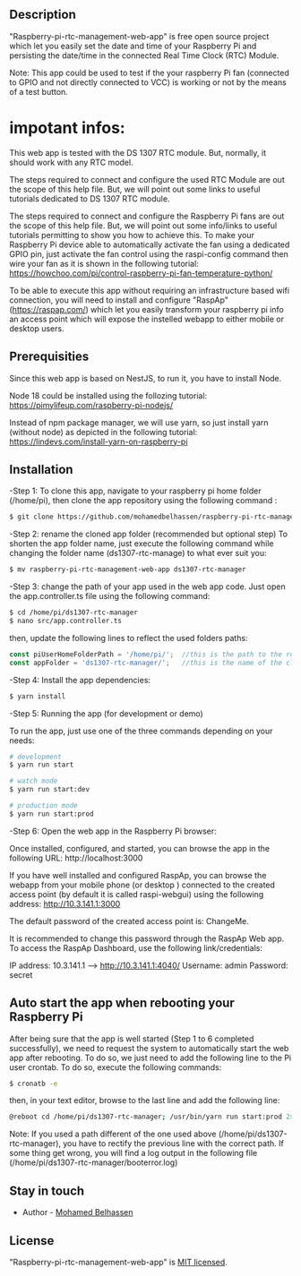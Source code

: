 ## Description

"Raspberry-pi-rtc-management-web-app" is free open source project which let you easily set the date and time of your Raspberry Pi and persisting the date/time in the connected Real Time Clock (RTC) Module.

Note: This app could be used to test if the your raspberry Pi fan (connected to GPIO and not directly connected to VCC) is working or not by the means of a test button.

# impotant infos:

This web app is tested with the  DS 1307 RTC module. But, normally, it should work with any RTC model. 

The steps required to connect and configure the used RTC Module are out the scope of this help file. But, we will point out some links to useful tutorials dedicated to DS 1307 RTC module.

The steps required to connect and configure the Raspberry Pi fans are out the scope of this help file. 
But, we will point out some info/links to useful tutorials permitting to show you how to achieve this.
To make your Raspberry Pi device able to automatically activate the fan using a dedicated GPIO pin, just activate the fan control using the raspi-config command then wire your fan as it is shown in the following tutorial:
https://howchoo.com/pi/control-raspberry-pi-fan-temperature-python/ 

To be able to execute this app without requiring an infrastructure based wifi connection, you will need to install and configure "RaspAp" (https://raspap.com/) which let you easily transform your raspberry pi info an access point which will expose the instelled webapp to either mobile or desktop users.

## Prerequisities

Since this web app is based on NestJS, to run it, you have to install Node. 

Node 18 could be installed using the follozing tutorial:
https://pimylifeup.com/raspberry-pi-nodejs/

Instead of npm package manager, we will use yarn, so just install yarn (without node) as depicted in the following tutorial:
https://lindevs.com/install-yarn-on-raspberry-pi

## Installation

-Step 1: To clone this app, navigate to your raspberry pi home folder (/home/pi), then clone the app repository using the following command :

```bash
$ git clone https://github.com/mohamedbelhassen/raspberry-pi-rtc-management-web-app.git
```

-Step 2: rename the cloned app folder (recommended but optional step)
To shorten the app folder name, just execute the following command while changing the folder name (ds1307-rtc-manage) to what ever suit you:
 
```bash
$ mv raspberry-pi-rtc-management-web-app ds1307-rtc-manager
```

-Step 3: change the path of your app used in the web app code. Just open the app.controller.ts file using the following command:

```bash
$ cd /home/pi/ds1307-rtc-manager
$ nano src/app.controller.ts
```
then, update the following lines to reflect the used folders paths:
```js
const piUserHomeFolderPath = '/home/pi/';  //this is the path to the root folder in which you cloned the app 
const appFolder = 'ds1307-rtc-manager/';   //this is the name of the cloned app folder (after renamig it)
```

-Step 4: Install the app dependencies:
 
```bash
$ yarn install
```

-Step 5: Running the app (for development or demo)

To run the app, just use one of the three commands depending on your needs:

```bash
# development
$ yarn run start

# watch mode
$ yarn run start:dev

# production mode
$ yarn run start:prod
```

-Step 6: Open the web app in the Raspberry Pi browser:

Once installed, configured, and started, you can browse the app in the following URL: 
http://localhost:3000

If you have well installed and configured RaspAp, you can browse the webapp from your mobile phone (or desktop ) connected to the created access point (by default it is called raspi-webgui) using the following address:
http://10.3.141.1:3000

The default password of the created access point is: ChangeMe. 

It is recommended to change this password through the RaspAp Web app. To access the RaspAp Dashboard, use the following link/credentials:

IP address: 10.3.141.1   --> http://10.3.141.1:4040/
Username: admin
Password: secret 

## Auto start the app when rebooting your Raspberry Pi 

After being sure that the app is well started (Step 1 to 6 completed successfully), we need to request the system to automatically start the web app after rebooting. To do so, we just need to add the following line to the Pi user crontab. To do so, execute the following commands:
```bash
$ cronatb -e 
```
then, in your text editor, browse to the last line and add the following line:

```bash
@reboot cd /home/pi/ds1307-rtc-manager; /usr/bin/yarn run start:prod 2>/home/pi/ds1307-rtc-manager/booterror.log
```
Note: If you used a path different of the one used above (/home/pi/ds1307-rtc-manager), you have to rectify the previous line with the correct path. If some thing get wrong, you will find a log output in the following file (/home/pi/ds1307-rtc-manager/booterror.log)

## Stay in touch

- Author - [Mohamed Belhassen](https://https://www.facebook.com/mohamedbelhassen)

## License

"Raspberry-pi-rtc-management-web-app" is [MIT licensed](LICENSE).
